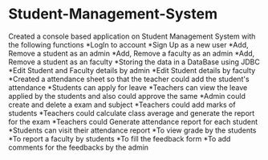 # Student-Management-System
Created a console based application on Student Management System with the following functions
*LogIn to account
*Sign Up as a new user
*Add, Remove a student as an admin
*Add, Remove a faculty as an admin
*Add, Remove a student as an faculty
*Storing the data in a DataBase using JDBC
*Edit Student and Faculty details by admin
*Edit Student details by faculty
*Created a attendance sheet so that the teacher could add the student's attendance
*Students can apply for leave
*Teachers can view the leave applied by the students and also could approve the same
*Admin could create and delete a exam and subject
*Teachers could add marks of students
*Teachers could calculate class average and generate the report for the exam
*Teachers could Generate attendance report for each student
*Students can visit their attendance report
*To view grade by the students
*To report a faculty by students
*To fill the feedback form
*To add comments for the feedbacks by the admin
